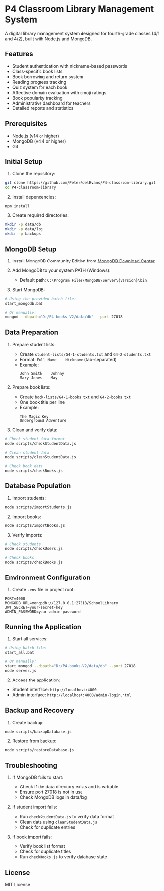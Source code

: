 # P4 Classroom Library Management System

A digital library management system designed for fourth-grade classes (4/1 and 4/2), built with Node.js and MongoDB.

## Features

- Student authentication with nickname-based passwords
- Class-specific book lists
- Book borrowing and return system
- Reading progress tracking
- Quiz system for each book
- Affective domain evaluation with emoji ratings
- Book popularity tracking
- Administrative dashboard for teachers
- Detailed reports and statistics

## Prerequisites

- Node.js (v14 or higher)
- MongoDB (v4.4 or higher)
- Git

## Initial Setup

1. Clone the repository:
```bash
git clone https://github.com/PeterNoelEvans/P4-classroom-library.git
cd P4-classroom-library
```

2. Install dependencies:
```bash
npm install
```

3. Create required directories:
```bash
mkdir -p data/db
mkdir -p data/log
mkdir -p backups
```

## MongoDB Setup

1. Install MongoDB Community Edition from [MongoDB Download Center](https://www.mongodb.com/try/download/community)

2. Add MongoDB to your system PATH (Windows):
   - Default path: `C:\Program Files\MongoDB\Server\{version}\bin`

3. Start MongoDB:
```bash
# Using the provided batch file:
start_mongodb.bat

# Or manually:
mongod --dbpath="D:/P4-books-V2/data/db" --port 27018
```

## Data Preparation

1. Prepare student lists:
   - Create `student-lists/G4-1-students.txt` and `G4-2-students.txt`
   - Format: `Full Name    Nickname` (tab-separated)
   - Example:
     ```
     John Smith    Johnny
     Mary Jones    May
     ```

2. Prepare book lists:
   - Create `book-lists/G4-1-books.txt` and `G4-2-books.txt`
   - One book title per line
   - Example:
     ```
     The Magic Key
     Underground Adventure
     ```

3. Clean and verify data:
```bash
# Check student data format
node scripts/checkStudentData.js

# Clean student data
node scripts/cleanStudentData.js

# Check book data
node scripts/checkBooks.js
```

## Database Population

1. Import students:
```bash
node scripts/importStudents.js
```

2. Import books:
```bash
node scripts/importBooks.js
```

3. Verify imports:
```bash
# Check students
node scripts/checkUsers.js

# Check books
node scripts/checkBooks.js
```

## Environment Configuration

1. Create `.env` file in project root:
```env
PORT=4000
MONGODB_URL=mongodb://127.0.0.1:27018/SchoolLibrary
JWT_SECRET=your-secret-key
ADMIN_PASSWORD=your-admin-password
```

## Running the Application

1. Start all services:
```bash
# Using batch file:
start_all.bat

# Or manually:
start mongod --dbpath="D:/P4-books-V2/data/db" --port 27018
node server.js
```

2. Access the application:
- Student interface: `http://localhost:4000`
- Admin interface: `http://localhost:4000/admin-login.html`

## Backup and Recovery

1. Create backup:
```bash
node scripts/backupDatabase.js
```

2. Restore from backup:
```bash
node scripts/restoreDatabase.js
```

## Troubleshooting

1. If MongoDB fails to start:
   - Check if the data directory exists and is writable
   - Ensure port 27018 is not in use
   - Check MongoDB logs in data/log

2. If student import fails:
   - Run `checkStudentData.js` to verify data format
   - Clean data using `cleanStudentData.js`
   - Check for duplicate entries

3. If book import fails:
   - Verify book list format
   - Check for duplicate titles
   - Run `checkBooks.js` to verify database state

## License

MIT License 